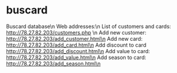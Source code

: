 # buscard
Buscard database\n
Web addresses:\n
List of customers and cards: http://78.27.82.203/customers.php \n
Add new customer: http://78.27.82.203/add_customer.html\n
Add new card: http://78.27.82.203/add_card.html\n
Add discount to card http://78.27.82.203/add_discount.html\n
Add value to card: http://78.27.82.203/add_value.html\n
Add season to card: http://78.27.82.203/add_season.html\n
